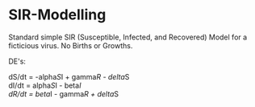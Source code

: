 SIR-Modelling
=============

Standard simple SIR (Susceptible, Infected, and Recovered) Model for a ficticious virus. No Births or Growths.

DE's:

dS/dt = -alpha*S*I + gamma*R - delta*S  
dI/dt = alpha*S*I - beta*I  
dR/dt = beta*I - gamma*R + delta*S  
